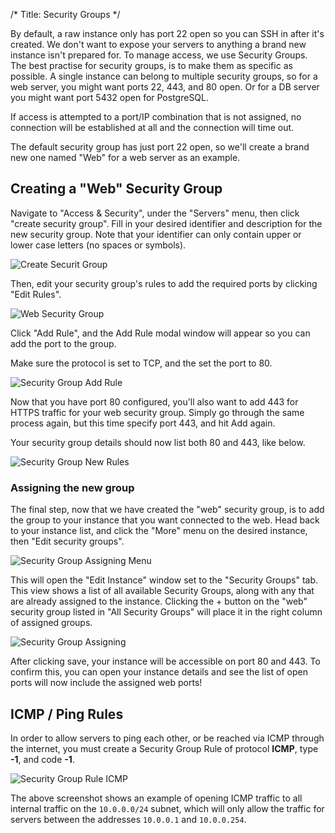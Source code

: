 /*
Title: Security Groups
*/

By default, a raw instance only has port 22 open so you can SSH in after it's
created. We don't want to expose your servers to anything a brand new instance
isn't prepared for. To manage access, we use Security Groups. The best practise
for security groups, is to make them as specific as possible. A single instance
can belong to multiple security groups, so for a web server, you might want
ports 22, 443, and 80 open. Or for a DB server you might want port 5432 open
for PostgreSQL.

If access is attempted to a port/IP combination that is not assigned, no
connection will be established at all and the connection will time out.

The default security group has just port 22 open, so we'll create a brand new
one named "Web" for a web server as an example.

## Creating a "Web" Security Group

Navigate to "Access & Security", under the "Servers" menu, then click "create
security group". Fill in your desired identifier and description for the new
security group. Note that your identifier can only contain upper or lower case
letters (no spaces or symbols).


![Create Securit Group](/img/content/networking/web-security-group.png)

Then, edit your security group's rules to add the required ports by clicking
"Edit Rules".

![Web Security Group](/img/content/networking/security-group-list.png)

Click "Add Rule", and the Add Rule modal window will appear so you can add the
port to the group.

Make sure the protocol is set to TCP, and the set the port to 80.


![Security Group Add Rule](/img/content/networking/security-group-add-rule.png)

Now that you have port 80 configured, you'll also want to add 443 for HTTPS
traffic for your web security group. Simply go through the same process again,
but this time specify port 443, and hit Add again.

Your security group details should now list both 80 and 443, like below.

![Security Group New Rules](/img/content/networking/security-group-rules.png)


### Assigning the new group

The final step, now that we have created the "web" security group, is to add
the group to your instance that you want connected to the web. Head back to
your instance list, and click the "More" menu on the desired instance, then
"Edit security groups".

![Security Group Assigning Menu](/img/content/networking/security-group-assign.png)

This will open the "Edit Instance" window set to the "Security Groups" tab.
This view shows a list of all available Security Groups, along with any that
are already assigned to the instance. Clicking the + button on the "web"
security group listed in "All Security Groups" will place it in the right
column of assigned groups.

![Security Group Assigning](/img/content/networking/security-group-assign2.png)

After clicking save, your instance will be accessible on port 80 and 443. To
confirm this, you can open your instance details and see the list of open ports
will now include the assigned web ports!

## ICMP / Ping Rules

In order to allow servers to ping each other, or be reached via ICMP through
the internet, you must create a Security Group Rule of protocol **ICMP**, type
**-1**, and code **-1**.

![Security Group Rule ICMP](/img/content/networking/security-group-icmp.png)

The above screenshot shows an example of opening ICMP traffic to all internal
traffic on the `10.0.0.0/24` subnet, which will only allow the traffic for
servers between the addresses `10.0.0.1` and `10.0.0.254`.
